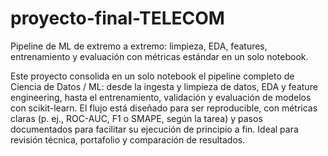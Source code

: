 # proyecto-final-TELECOM
Pipeline de ML de extremo a extremo: limpieza, EDA, features, entrenamiento y evaluación con métricas estándar en un solo notebook.

Este proyecto consolida en un solo notebook el pipeline completo de Ciencia de Datos / ML: desde la ingesta y limpieza de datos, EDA y feature engineering, hasta el entrenamiento, validación y evaluación de modelos con scikit-learn. El flujo está diseñado para ser reproducible, con métricas claras (p. ej., ROC-AUC, F1 o SMAPE, según la tarea) y pasos documentados para facilitar su ejecución de principio a fin. Ideal para revisión técnica, portafolio y comparación de resultados.

